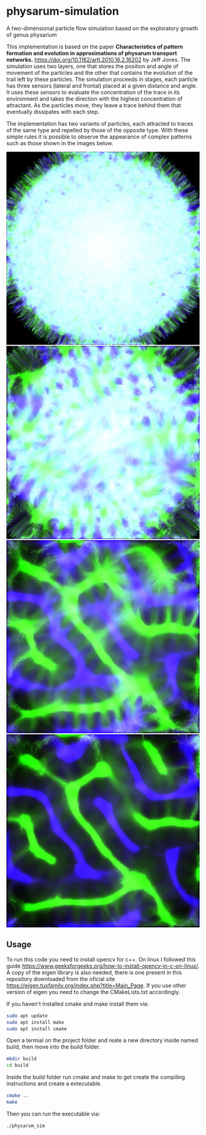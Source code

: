 # physarum-simulation
A two-dimensional particle flow simulation based on the exploratory growth of genus physarium 


This implementation is based on the paper **Characteristics of pattern formation and evolution in approximations of physarum transport networks.**  https://doi.org/10.1162/artl.2010.16.2.16202 by Jeff Jones. The simulation uses two layers, one that stores the position and angle of movement of the particles and the other that contains the evolution of the trail left by these particles. The simulation proceeds in stages, each particle has three sensors (lateral and frontal) placed at a given distance and angle. It uses these sensors to evaluate the concentration of the trace in its environment and takes the direction with the highest concentration of attractant. As the particles move, they leave a trace behind them that eventually dissipates with each step.

The implementation has two variants of particles, each attracted to traces of the same type and repelled by those of the opposite type. With these simple rules it is possible to observe the appearance of complex patterns such as those shown in the images below.


![Alt text](https://github.com/martinnff/physarum-simulation/blob/main/i1.jpeg "im1")
![Alt text](https://github.com/martinnff/physarum-simulation/blob/main/i2.jpeg "im2")
![Alt text](https://github.com/martinnff/physarum-simulation/blob/main/i3.jpeg "im3")
![Alt text](https://github.com/martinnff/physarum-simulation/blob/main/i4.jpeg "im4")

## Usage

To run this code you need to install opencv for c++. On linux I followed this guide https://www.geeksforgeeks.org/how-to-install-opencv-in-c-on-linux/. A copy of the eigen library is also needed, there is one present in this repository downloaded from the oficial site https://eigen.tuxfamily.org/index.php?title=Main_Page. If you use other version of eigen you need to change the CMakeLists.txt accordingly.

If you haven't installed cmake and make install them via:

```bash
sudo apt update
sudo apt install make
sudo apt install cmake
```

Open a termial on the project folder and reate a new directory inside named build, then move into the build folder.

```bash
mkdir build
cd build
```
Inside the build folder run cmake and make to get create the compiling instructions and create a extecutable.

```bash
cmake ..
make
```
Then you can run the executable via:

```bash
./physarum_sim
```
